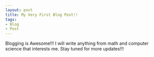 ```yaml
---
layout: post
title: My Very First Blog Post!! 
tags:
- Blog
- Post
---
```


Blogging is Awesome!!!
I will write anything from math and computer science that interests me.
Stay tuned for more updates!!!
